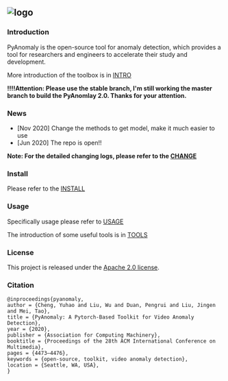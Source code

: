![logo](./docs/Logo.jpg)
---
### Introduction
PyAnomaly is the open-source tool for anomaly detection, which provides a tool for researchers and engineers to accelerate their study and development. 

More introduction of the toolbox is in [INTRO](./docs/intro.md)

**!!!!Attention: Please use the stable branch, I'm still working the master branch to build the PyAnomlay 2.0. Thanks for your attention.** 

### News

- [Nov 2020] Change the methods to get model, make it much easier to use
- [Jun 2020] The repo is open!!

**Note: For the detailed changing logs, please refer to the [CHANGE](./docs/change_log.md)**

### Install

Please refer to the [INSTALL](./docs/install.md)

### Usage 
Specifically usage please refer to [USAGE](./docs/usage.md)

The introduction of some useful tools is in [TOOLS](./docs/tools.md)

### License
This project is released under the [Apache 2.0 license](./LICENSE).

### Citation 

```
@inproceedings{pyanomaly,
author = {Cheng, Yuhao and Liu, Wu and Duan, Pengrui and Liu, Jingen and Mei, Tao},
title = {PyAnomaly: A Pytorch-Based Toolkit for Video Anomaly Detection},
year = {2020},
publisher = {Association for Computing Machinery},
booktitle = {Proceedings of the 28th ACM International Conference on Multimedia},
pages = {4473–4476},
keywords = {open-source, toolkit, video anomaly detection},
location = {Seattle, WA, USA},
}
```

